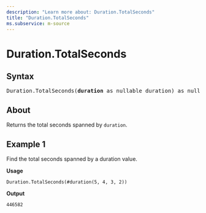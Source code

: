 ```yaml
---
description: "Learn more about: Duration.TotalSeconds"
title: "Duration.TotalSeconds"
ms.subservice: m-source
---
```

# Duration.TotalSeconds

## Syntax

<pre>
Duration.TotalSeconds(<b>duration</b> as nullable duration) as nullable number
</pre>
  
## About

Returns the total seconds spanned by `duration`.

## Example 1

Find the total seconds spanned by a duration value.

**Usage**

```powerquery-m
Duration.TotalSeconds(#duration(5, 4, 3, 2))
```

**Output**

`446582`

